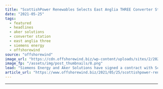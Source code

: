 ```yaml
---
title: "ScottishPower Renewables Selects East Anglia THREE Converter Stations Team"
date: "2021-05-25"
tags: 
  - featured
  - headlines
  - aker solutions
  - converter station
  - east anglia three
  - siemens energy
  - offshorewind
source: "offshorewind"
image_url: "https://cdn.offshorewind.biz/wp-content/uploads/sites/2/2021/05/25083509/Infographic_East_Anglia_Three.png"
image_fp: "/assets/img/post_thumbnails/8.png"
lead: "Siemens Energy and Aker Solutions have signed a contract with ScottishPower Renewables with the"
article_url: "https://www.offshorewind.biz/2021/05/25/scottishpower-renewables-selects-east-anglia-three-converter-stations-team/"
---
```


---
